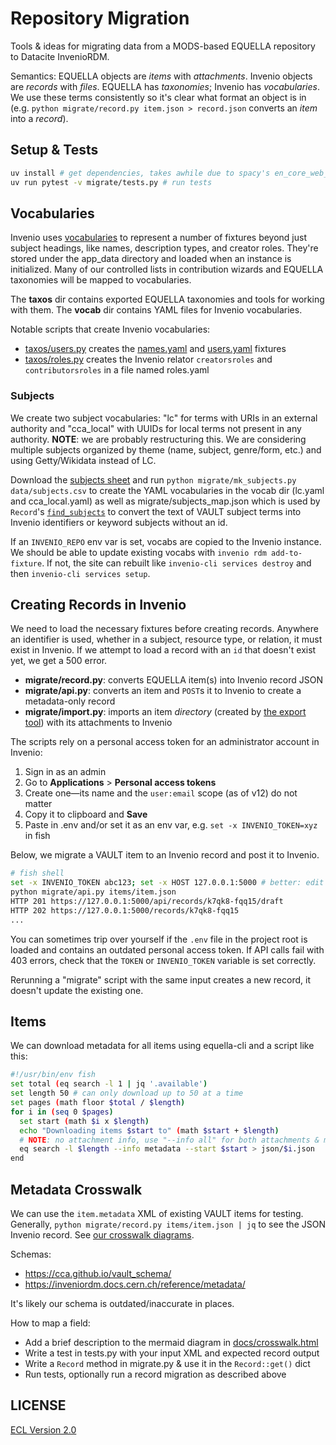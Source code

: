 # Repository Migration

Tools & ideas for migrating data from a MODS-based EQUELLA repository to Datacite InvenioRDM.

Semantics: EQUELLA objects are _items_ with _attachments_. Invenio objects are _records_ with _files_. EQUELLA has _taxonomies_; Invenio has _vocabularies_. We use these terms consistently so it's clear what format an object is in (e.g. `python migrate/record.py item.json > record.json` converts an _item_ into a _record_).

## Setup & Tests

```sh
uv install # get dependencies, takes awhile due to spacy's en_core_web_lg model
uv run pytest -v migrate/tests.py # run tests
```

## Vocabularies

Invenio uses [vocabularies](https://inveniordm.docs.cern.ch/customize/vocabularies/) to represent a number of fixtures beyond just subject headings, like names, description types, and creator roles. They're stored under the app_data directory and loaded when an instance is initialized. Many of our controlled lists in contribution wizards and EQUELLA taxonomies will be mapped to vocabularies.

The **taxos** dir contains exported EQUELLA taxonomies and tools for working with them. The **vocab** dir contains YAML files for Invenio vocabularies.

Notable scripts that create Invenio vocabularies:

- [taxos/users.py](./taxos/users.py) creates the [names.yaml](https://inveniordm.docs.cern.ch/operate/customize/vocabularies/names/) and [users.yaml](https://inveniordm.docs.cern.ch/operate/customize/users/#add-users-via-fixtures) fixtures
- [taxos/roles.py](./taxos/roles.py) creates the Invenio relator `creatorsroles` and `contributorsroles` in a file named roles.yaml

### Subjects

We create two subject vocabularies: "lc" for terms with URIs in an external authority and "cca_local" with UUIDs for local terms not present in any authority. **NOTE**: we are probably restructuring this. We are considering multiple subjects organized by theme (name, subject, genre/form, etc.) and using Getty/Wikidata instead of LC.

Download the [subjects sheet](https://docs.google.com/spreadsheets/d/1la_wsFPOkHLjpv4-f3tWwMsCd0_xzuqZ5xp_p1zAAoA/edit#gid=1465207925) and run `python migrate/mk_subjects.py data/subjects.csv` to create the YAML vocabularies in the vocab dir (lc.yaml and cca_local.yaml) as well as migrate/subjects_map.json which is used by `Record`'s [`find_subjects`](./migrate/subjects.py) to convert the text of VAULT subject terms into Invenio identifiers or keyword subjects without an id.

If an `INVENIO_REPO` env var is set, vocabs are copied to the Invenio instance. We should be able to update existing vocabs with `invenio rdm add-to-fixture`. If not, the site can rebuilt like `invenio-cli services destroy` and then `invenio-cli services setup`.

## Creating Records in Invenio

We need to load the necessary fixtures before creating records. Anywhere an identifier is used, whether in a subject, resource type, or relation, it must exist in Invenio. If we attempt to load a record with an `id` that doesn't exist yet, we get a 500 error.

- **migrate/record.py**: converts EQUELLA item(s) into Invenio record JSON
- **migrate/api.py**: converts an item and `POST`s it to Invenio to create a metadata-only record
- **migrate/import.py**: imports an item _directory_ (created by [the export tool](https://github.com/cca/equella_scripts/tree/main/collection-export)) with its attachments to Invenio

The scripts rely on a personal access token for an administrator account in Invenio:

1. Sign in as an admin
2. Go to **Applications** > **Personal access tokens**
3. Create one—its name and the `user:email` scope (as of v12) do not matter
4. Copy it to clipboard and **Save**
5. Paste in .env and/or set it as an env var, e.g. `set -x INVENIO_TOKEN=xyz` in fish

Below, we migrate a VAULT item to an Invenio record and post it to Invenio.

```sh
# fish shell
set -x INVENIO_TOKEN abc123; set -x HOST 127.0.0.1:5000 # better: edit into .env
python migrate/api.py items/item.json
HTTP 201 https://127.0.0.1:5000/api/records/k7qk8-fqq15/draft
HTTP 202 https://127.0.0.1:5000/records/k7qk8-fqq15
...
```

You can sometimes trip over yourself if the `.env` file in the project root is loaded and contains an outdated personal access token. If API calls fail with 403 errors, check that the `TOKEN` or `INVENIO_TOKEN` variable is set correctly.

Rerunning a "migrate" script with the same input creates a new record, it doesn't update the existing one.

## Items

We can download metadata for all items using equella-cli and a script like this:

```sh
#!/usr/bin/env fish
set total (eq search -l 1 | jq '.available')
set length 50 # can only download up to 50 at a time
set pages (math floor $total / $length)
for i in (seq 0 $pages)
  set start (math $i x $length)
  echo "Downloading items $start to" (math $start + $length)
  # NOTE: no attachment info, use "--info all" for both attachments & metadata
  eq search -l $length --info metadata --start $start > json/$i.json
end
```

## Metadata Crosswalk

We can use the `item.metadata` XML of existing VAULT items for testing. Generally, `python migrate/record.py items/item.json | jq` to see the JSON Invenio record. See [our crosswalk diagrams](https://cca.github.io/vault_migration/crosswalk.html).

Schemas:

- https://cca.github.io/vault_schema/
- https://inveniordm.docs.cern.ch/reference/metadata/

It's likely our schema is outdated/inaccurate in places.

How to map a field:

- Add a brief description to the mermaid diagram in [docs/crosswalk.html](docs/crosswalk.html)
- Write a test in tests.py with your input XML and expected record output
- Write a `Record` method in migrate.py & use it in the `Record::get()` dict
- Run tests, optionally run a record migration as described above

## LICENSE

[ECL Version 2.0](https://opensource.org/licenses/ECL-2.0)
